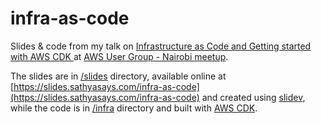 # infra-as-code

Slides & code from my talk on [Infrastructure as Code and Getting started with AWS CDK
](https://www.meetup.com/AWS-User-Group-Nairobi/events/284098201/) at [AWS User Group - Nairobi meetup](https://www.meetup.com/AWS-User-Group-Nairobi).

The slides are in [/slides](infra-as-code-awsug-nairobi/slides) directory, available online at [https://slides.sathyasays.com/infra-as-code](https://slides.sathyasays.com/infra-as-code) and created using [slidev](https://sli.dev/), while the code is in [/infra](infra-as-code-awsug-nairobi/infra) directory and built with [AWS CDK](https://docs.aws.amazon.com/cdk/latest/guide/home.html).
